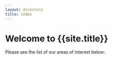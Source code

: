 ```yaml
---
layout: directory
title: index
---
```

# Welcome to {{site.title}}

Please see the list of our areas of interest below:


